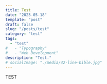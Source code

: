 ```yaml
---
title: Test
date: "2023-05-18"
template: "post"
draft: false
slug: "/posts/test"
category: "test"
tags:
  - "test"
#   - "Typography"
#   - "Web Development"
description: "Test."
# socialImage: "./media/42-line-bible.jpg"
---
```


TEST